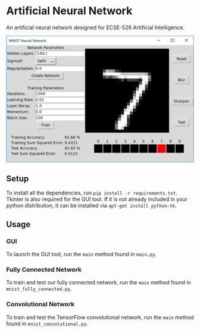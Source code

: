 # Artificial Neural Network

An artificial neural network designed for ECSE-526 Artificial Intelligence.

![GUI](presentation/figures/gui.png)

## Setup
To install all the dependencies, run `pip install -r requirements.txt`. Tkinter is also required for the GUI tool. If it is not already included in your python distribution, it can be installed via `apt-get install python-tk`.

## Usage

### GUI
To launch the GUI tool, run the `main` method found in `main.py`.

### Fully Connected Network
To train and test our fully connected network, run the `main` method found in `mnist_fully_connected.py`.

### Convolutional Network
To train and test the TensorFlow convolutional network, run the `main` method found in `mnist_convolutional.py`.
